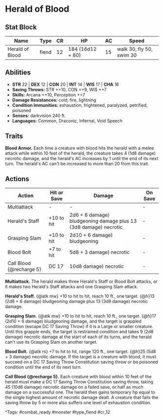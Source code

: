 # Herald of Blood

## Stat Block

| Name | Type | CR | HP | AC | Speed |
|------|------|----|----|----|-------|
| Herald of Blood | fiend | 12 | 184 (16d12 + 80) | 15 | walk 30, fly 50, swim 30 |

## Abilities

- **STR** 22 | **DEX** 12 | **CON** 20 | **INT** 14 | **WIS** 17 | **CHA** 16
- **Saving Throws:** STR ++10, CON ++9, WIS ++7  
- **Skills:** Arcana ++10, Perception ++7  
- **Damage Resistances:** cold, fire, lightning  
- **Condition Immunities:** exhaustion, frightened, paralyzed, petrified, poisoned  
- **Senses:** darkvision 240 ft.  
- **Languages:** Common, Draconic, Infernal, Void Speech

## Traits

**Blood Armor.** Each time a creature with blood hits the herald with a melee attack while within 10 feet of the herald, the creature takes 4 (1d8 damage) necrotic damage, and the herald's AC increases by 1 until the end of its next turn. The herald's AC can't be increased to more than 20 from this trait.


## Actions

| Action | Hit or Save | Damage | On Save |
|--------|--------------|--------|----------|
| Multiattack | - | - | - |
| Herald's Staff | +10 to hit | 2d6 + 6 damage) bludgeoning damage plus 13 (3d8 damage) necrotic | - |
| Grasping Slam | +10 to hit | 2d10 + 6 damage) bludgeoning | - |
| Blood Bolt | +7 to hit | 5d8 + 3 damage) necrotic | - |
| Call Blood {@recharge 5} | DC 17 | 10d8 damage) necrotic | - |

**Multiattack.** The herald makes three Herald's Staff or Blood Bolt attacks, or it makes two Herald's Staff attacks and one Grasping Slam attack.

**Herald's Staff.** {@atk mw} +10 to hit to hit, reach 10 ft., one target. {@h}13 (2d6 + 6 damage) bludgeoning damage plus 13 (3d8 damage) necrotic damage.

**Grasping Slam.** {@atk mw} +10 to hit to hit, reach 10 ft., one target. {@h}17 (2d10 + 6 damage) bludgeoning damage, and the target is grappled condition (escape DC 17 Saving Throw) if it is a Large or smaller creature. Until this grapple ends, the target is restrained condition and takes 9 (2d8 damage) necrotic damage at the start of each of its turns, and the herald can't use its Grasping Slam on another target.

**Blood Bolt.** {@atk rs} +7 to hit to hit, range 120 ft., one target. {@h}25 (5d8 + 3 damage) necrotic damage. If the target is a creature with blood, it must succeed on a DC 17 Saving Throw Constitution saving throw or be poisoned condition until the end of its next turn.

**Call Blood {@recharge 5}.** Each creature with blood within 10 feet of the herald must make a DC 17 Saving Throw Constitution saving throw, taking 45 (10d8 damage) necrotic damage on a failed save, or half as much damage on a successful one. The herald then gains temporary hp equal to the single highest amount of necrotic damage dealt. A creature that fails the saving throw by 5 or more also suffers one level of exhaustion condition.


^Tags: #combat_ready #monster #type_fiend #cr_12